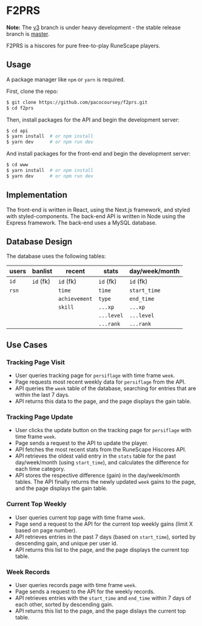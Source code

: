 # F2PRS

**Note:** The [v3](https://github.com/pacocoursey/f2prs/tree/v3.0.0-alpha) branch is under heavy development - the stable release branch is [master](https://github.com/pacocoursey/f2prs/tree/master).

F2PRS is a hiscores for pure free-to-play RuneScape players.

## Usage

A package manager like `npm` or `yarn` is required.

First, clone the repo:

```bash
$ git clone https://github.com/pacocoursey/f2prs.git
$ cd f2prs
```

Then, install packages for the API and begin the development server:

```bash
$ cd api
$ yarn install  # or npm install
$ yarn dev      # or npm run dev
```

And install packages for the front-end and begin the development server:

```bash
$ cd www
$ yarn install  # or npm install
$ yarn dev      # or npm run dev
```

## Implementation

The front-end is written in React, using the Next.js framework, and styled with styled-components. The back-end API is written in Node using the Express framework. The back-end uses a MySQL database.

## Database Design

The database uses the following tables:

| users       | banlist         | recent        | stats      | day/week/month |
| ----------- | --------------- | ------------- | -----------| -------------- |
| `id`        | `id` (fk)       | `id` (fk)     | `id` (fk)  | `id` (fk)      |
| `rsn`       |                 | `time`        | `time`     | `start_time`   |
|             |                 | `achievement` | `type`     | `end_time`     |
|             |                 | `skill`       | `...xp`    | `...xp`        |
|             |                 |               | `...level` | `...level`     |
|             |                 |               | `...rank`  | `...rank`      |


## Use Cases

### Tracking Page Visit

- User queries tracking page for `persiflage` with time frame `week`.
- Page requests most recent weekly data for `persiflage` from the API.
- API queries the `week` table of the database, searching for entries that are within the last 7 days.
- API returns this data to the page, and the page displays the gain table.

### Tracking Page Update

- User clicks the update button on the tracking page for `persiflage` with time frame `week`.
- Page sends a request to the API to update the player.
- API fetches the most recent stats from the RuneScape Hiscores API.
- API retrieves the oldest valid entry in the `stats` table for the past day/week/month (using `start_time`), and calculates the difference for each time category.
- API stores the respective difference (gain) in the day/week/month tables. The API finally returns the newly updated `week` gains to the page, and the page displays the gain table.

### Current Top Weekly

- User queries current top page with time frame `week`.
- Page send a request to the API for the current top weekly gains (limit X based on page number).
- API retrieves entries in the past 7 days (based on `start_time`), sorted by descending gain, and unique per user id.
- API returns this list to the page, and the page displays the current top table.

### Week Records

- User queries records page with time frame `week`.
- Page sends a request to the API for the weekly records.
- API retrieves entries with the `start_time` and `end_time` within 7 days of each other, sorted by descending gain.
- API returns this list to the page, and the page dislays the current top table.

